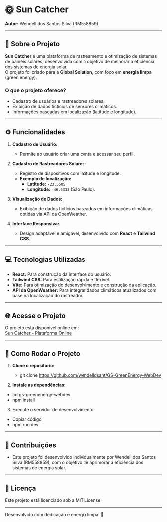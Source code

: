 # 🌞 **Sun Catcher**  
**Autor:** Wendell dos Santos Silva (RM558859)  

---

## 📖 **Sobre o Projeto**  
**Sun Catcher** é uma plataforma de rastreamento e otimização de sistemas de painéis solares, desenvolvida com o objetivo de melhorar a eficiência dos sistemas de energia solar.  
O projeto foi criado para a **Global Solution**, com foco em **energia limpa** (green energy).  

### O que o projeto oferece?  
- Cadastro de usuários e rastreadores solares.  
- Exibição de dados fictícios de sensores climáticos.  
- Informações baseadas em localização (latitude e longitude).  

---

## ⚙️ **Funcionalidades**  

1. **Cadastro de Usuário:**  
   - Permite ao usuário criar uma conta e acessar seu perfil.  

2. **Cadastro de Rastreadores Solares:**  
   - Registro de dispositivos com latitude e longitude.  
   - **Exemplo de localização:**  
     - **Latitude:** `-23.5505`  
     - **Longitude:** `-46.6333` (São Paulo).  

3. **Visualização de Dados:**  
   - Exibição de dados fictícios baseados em informações climáticas obtidas via API da OpenWeather.  

4. **Interface Responsiva:**  
   - Design adaptável e amigável, desenvolvido com **React** e **Tailwind CSS**.  

---

## 💻 **Tecnologias Utilizadas**  

- **React:** Para construção da interface do usuário.  
- **Tailwind CSS:** Para estilização rápida e flexível.  
- **Vite:** Para otimização do desenvolvimento e construção da aplicação.  
- **API da OpenWeather:** Para integrar dados climáticos atualizados com base na localização do rastreador.  

---

## 🌐 **Acesse o Projeto**  
O projeto está disponível online em:  
[Sun Catcher - Plataforma Online](https://gs-green-energy-suncatcher-webdev.vercel.app/)  

---

## 🚀 **Como Rodar o Projeto**  

1. **Clone o repositório:**  
   - git clone https://github.com/wendelldsant/GS-GreenEnergy-WebDev
  

2. **Instale as dependências**:
  - cd gs-greenenergy-webdev
  - npm install

3. Execute o servidor de desenvolvimento:
  - Copiar código
  - npm run dev

---

## 🤝 **Contribuições**
- Este projeto foi desenvolvido individualmente por Wendell dos Santos Silva (RM558859), com o objetivo de aprimorar a eficiência dos sistemas de energia solar.

---

## 📜 **Licença**
Este projeto está licenciado sob a MIT License.

---

Desenvolvido com dedicação e energia limpa! 🌱
